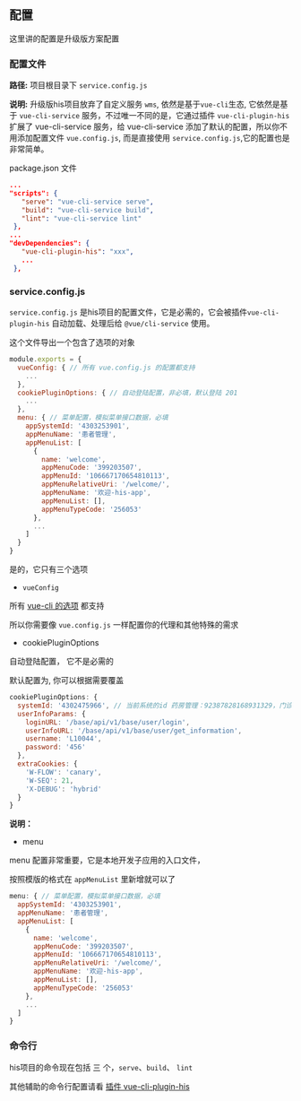 <!--
 * @Author: smallalso<hu141418@gmail.com>
 * @Date: 2020-12-18 13:51:02
 * @LastEditors: smallalso<hu141418@gmail.com>
 * @LastEditTime: 2020-12-24 15:52:57
 * @FilePath: /his-doc/docs/guide/config.md
-->

## 配置

这里讲的配置是升级版方案配置

### 配置文件

__路径:__ 项目根目录下 `service.config.js`

__说明:__ 升级版his项目放弃了自定义服务 `wms`, 依然是基于`vue-cli`生态, 它依然是基于 `vue-cli-service` 服务，不过唯一不同的是，它通过插件 `vue-cli-plugin-his` 扩展了 vue-cli-service 服务，给 vue-cli-service 添加了默认的配置，所以你不用添加配置文件 `vue.config.js`, 而是直接使用 `service.config.js`,它的配置也是非常简单。

package.json 文件

 ```json
 ...
 "scripts": {
    "serve": "vue-cli-service serve",
    "build": "vue-cli-service build",
    "lint": "vue-cli-service lint"
  },
 ...
 "devDependencies": {
    "vue-cli-plugin-his": "xxx",
    ...
  },
 ```

### service.config.js

`service.config.js` 是his项目的配置文件，它是必需的，它会被插件`vue-cli-plugin-his` 自动加载、处理后给 `@vue/cli-service` 使用。

这个文件导出一个包含了选项的对象

```javascript
module.exports = {
  vueConfig: { // 所有 vue.config.js 的配置都支持
    ...
  },
  cookiePluginOptions: { // 自动登陆配置，非必填，默认登陆 201
    ...
  },
  menu: { // 菜单配置，模拟菜单接口数据，必填
    appSystemId: '4303253901',
    appMenuName: '患者管理',
    appMenuList: [
      {
        name: 'welcome',
        appMenuCode: '399203507',
        appMenuId: '106667170654810113',
        appMenuRelativeUri: '/welcome/',
        appMenuName: '欢迎-his-app',
        appMenuList: [],
        appMenuTypeCode: '256053'
      },
      ...
    ]
  }
}
```

是的，它只有三个选项

- `vueConfig`

所有 [vue-cli 的选项](https://cli.vuejs.org/zh/guide/) 都支持

所以你需要像 `vue.config.js` 一样配置你的代理和其他特殊的需求

- cookiePluginOptions

自动登陆配置， 它不是必需的

默认配置为, 你可以根据需要覆盖

```javascript
cookiePluginOptions: {
  systemId: '4302475966', // 当前系统的id 药房管理：92387828168931329，门诊管理：4302475966，门诊护士站：108030805591420928，默认为基础业务管理系统
  userInfoParams: {
    loginURL: '/base/api/v1/base/user/login',
    userInfoURL: '/base/api/v1/base/user/get_information',
    username: 'L10044',
    password: '456'
  },
  extraCookies: {
    'W-FLOW': 'canary',
    'W-SEQ': 21,
    'X-DEBUG': 'hybrid'
  }
}
```
**说明：**


- menu

menu 配置非常重要，它是本地开发子应用的入口文件，

按照模版的格式在 `appMenuList` 里新增就可以了 

```javascript
menu: { // 菜单配置，模拟菜单接口数据，必填
  appSystemId: '4303253901',
  appMenuName: '患者管理',
  appMenuList: [
    {
      name: 'welcome',
      appMenuCode: '399203507',
      appMenuId: '106667170654810113',
      appMenuRelativeUri: '/welcome/',
      appMenuName: '欢迎-his-app',
      appMenuList: [],
      appMenuTypeCode: '256053'
    },
    ...
  ]
}
```
### 命令行

his项目的命令现在包括 三 个，`serve`、`build`、 `lint`

其他辅助的命令行配置请看 [插件 vue-cli-plugin-his](/tool/vue-cli-plugin-his.html)
